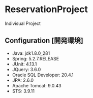# ReservationProject
 Indivisual Project

<h2>Configuration [開発環境]</h2>
  <ul>
    <li>Java: jdk1.8.0_281</li>
    <li>Spring: 5.2.7.RELEASE</li>
    <li>JUnit: 4.13.1</li>
    <li>JQuery: 3.6.0</li>
    <li>Oracle SQL Developer: 20.4.1</li>
    <li>JPA: 2.6.0</li>
    <li>Apache Tomcat: 9.0.43</li>
    <li>STS: 3.9.11</li>
  </ul>
